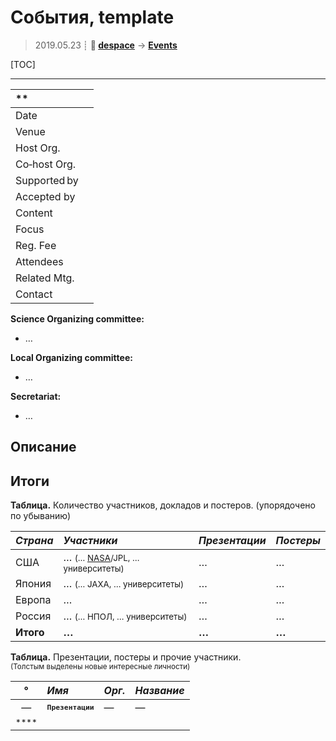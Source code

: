 # События, template
> 2019.05.23 ┊ **🚀 [despace](index.md)** → **[Events](event.md)**

[TOC]

---


|**||
|:--|:--|
|Date |  |
|Venue |  |
|Host Org. |  |
|Co‑host Org. |  |
|Supported by |  |
|Accepted by |  |
|Content |  |
|Focus |  |
|Reg. Fee |  |
|Attendees |  |
|Related Mtg. |  |
|Contact |  |

**Science Organizing committee:**

   - …

**Local Organizing committee:**

   - …

**Secretariat:**

   - …



## Описание



<p style="page-break-after: always"> </p>

## Итоги

**Таблица.** Количество участников, докладов и постеров. (упорядочено по убыванию)

|*Страна*|*Участники*|*Презентации*|*Постеры*|
|:--|:--|:--|:--|
| США | … <small>(… [NASA](03_nasa.md)/JPL, … университеты)</small> | … | … |
| Япония | … <small>(… JAXA, … университеты)</small> | … | … |
| Европа | … | … | … |
| Россия | … <small>(… НПОЛ, … университеты)</small> | … | … |
|**Итого**|**…**|**…**|**…**|


<p style="page-break-after: always"> </p>

**Таблица.** Презентации, постеры и прочие участники.  
<small>(Толстым выделены новые интересные личности)</small>

|°|*Имя*|*Орг.*|*Название*|
|:--:|:--|:--|:--|
|—|**<small>`Презентации`</small>**|—|—|
|<small>****</small>| <small></small> |  <small></small> | <small></small> |

